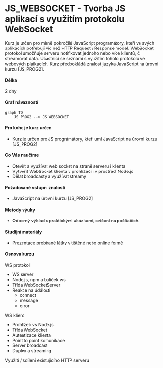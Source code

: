 # JS_WEBSOCKET - Tvorba JS aplikací s využitím protokolu WebSocket

Kurz je určen pro mírně pokročilé JavaScript programátory, kteří ve svých aplikacích potřebují víc než HTTP Request / Response model. WebSocket protokol umožňuje serveru notifikovat jednoho nebo více klientů, či streamovat data. Účastníci se seznámí s využitím tohoto protokolu ve webových plaikacích. Kurz předpokládá znalost jazyka JavaScript na úrovni kurzu [JS_PROG2].

#### Délka

2 dny

#### Graf návazností

```mermaid
graph TD
    JS_PROG2 --> JS_WEBSOCKET
```

#### Pro koho je kurz určen

- Kurz je určen pro JS prográmátory, kteří umí JavaScript na úrovni kurzu [JS_PROG2]

#### Co Vás naučíme

- Otevřít a využívat web socket na straně serveru i klienta
- Vytvořit WebSocket klienta v prohlížeči i v prostředí Node.js
- Dělat broadcasty a využívat streamy

#### Požadované vstupní znalosti

- JavaScript na úrovni kurzu [JS_PROG2]

#### Metody výuky

- Odborný výklad s praktickými ukázkami, cvičení na počítačích.

#### Studijní materiály

- Prezentace probírané látky v tištěné nebo online formě

#### Osnova kurzu

WS protokol

- WS server
- Node.js, npm a balíček ws
- Třída WebSocketServer
- Reakce na údálosti
  - connect
  - message
  - error

WS klient

- Prohlížeč vs Node.js
- Třída WebSocket
- Autentizace klienta
- Point to point komunikace
- Server broadcast
- Duplex a streaming

Využití / sdílení existujícího HTTP serveru